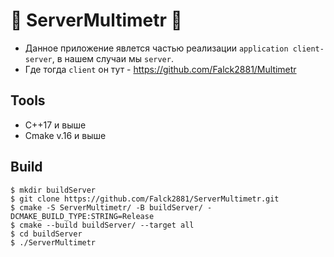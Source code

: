# :thought_balloon: ServerMultimetr :thought_balloon:

- Данное приложение явлется частью реализации `application client-server`, в нашем случаи мы `server`.
- Где тогда `client` он тут - https://github.com/Falck2881/Multimetr

## Tools
  
  - C++17 и выше
  - Cmake v.16 и выше

## Build
```
$ mkdir buildServer
$ git clone https://github.com/Falck2881/ServerMultimetr.git
$ cmake -S ServerMultimetr/ -B buildServer/ -DCMAKE_BUILD_TYPE:STRING=Release
$ cmake --build buildServer/ --target all
$ cd buildServer
$ ./ServerMultimetr

```


